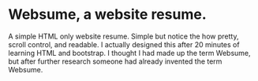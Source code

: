 # Websume, a website resume.
A simple HTML only website resume.
Simple but notice the how pretty, scroll control, and readable.
I actually designed this after 20 minutes of learning HTML and bootstrap.
I thought I had made up the term Websume, but after further research 
someone had already invented the term Websume.
